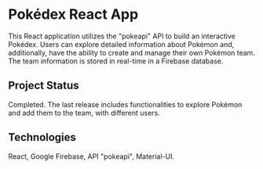 # Pokédex React App

This React application utilizes the "pokeapi" API to build an interactive Pokédex. Users can explore detailed information about Pokémon and, additionally, have the ability to create and manage their own Pokémon team. The team information is stored in real-time in a Firebase database.

## Project Status

Completed. The last release includes functionalities to explore Pokémon and add them to the team, with different users.

## Technologies

React, Google Firebase, API "pokeapi", Material-UI.
